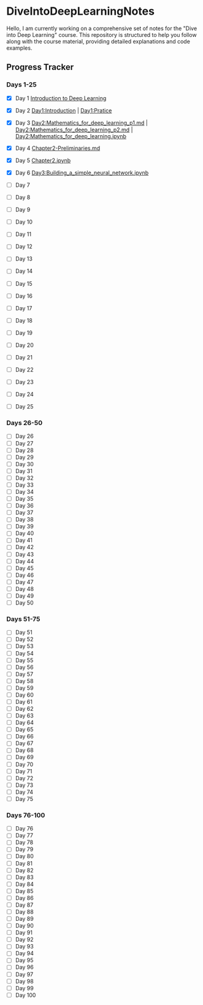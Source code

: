 # DiveIntoDeepLearningNotes

Hello, I am currently working on a comprehensive set of notes for the "Dive into Deep Learning" course. This repository is structured to help you follow along with the course material, providing detailed explanations and code examples.

## Progress Tracker

### Days 1-25
- [x] Day 1 [Introduction to Deep Learning](https://github.com/sudipnext/DiveIntoDeepLearningNotes/blob/main/book_resources/Chapter1-Introduction.md)

- [x] Day 2 [Day1:Introduction](https://github.com/sudipnext/DiveIntoDeepLearningNotes/blob/main/IITDMJ/Day1:Introduction.ipynb) | [Day1:Pratice](https://github.com/sudipnext/DiveIntoDeepLearningNotes/blob/main/IITDMJ/Day1:Introduction.md)

- [x] Day 3 [Day2:Mathematics_for_deep_learning_p1.md](https://github.com/sudipnext/DiveIntoDeepLearningNotes/blob/main/IITDMJ/Day2:Mathematics_for_deep_learning_p1.md) | [Day2:Mathematics_for_deep_learning_p2.md](https://github.com/sudipnext/DiveIntoDeepLearningNotes/blob/main/IITDMJ/Day2:Mathematics_for_deep_learning_p2.md) | [Day2:Mathematics_for_deep_learning.ipynb](https://github.com/sudipnext/DiveIntoDeepLearningNotes/blob/main/IITDMJ/Day2:Mathematics_for_deep_learning.ipynb)

- [x] Day 4 [Chapter2-Preliminaries.md](https://github.com/sudipnext/DiveIntoDeepLearningNotes/blob/main/book_resources/Chapter2-Preliminaries.md)

- [x] Day 5 [Chapter2.ipynb](https://github.com/sudipnext/DiveIntoDeepLearningNotes/blob/main/book_resources/Chapter2.ipynb)

- [x] Day 6 [Day3:Building_a_simple_neural_network.ipynb](https://github.com/sudipnext/DiveIntoDeepLearningNotes/blob/main/IITDMJ/Day3:Building_a_simple_neural_network.ipynb)
- [ ] Day 7
- [ ] Day 8
- [ ] Day 9
- [ ] Day 10
- [ ] Day 11
- [ ] Day 12
- [ ] Day 13
- [ ] Day 14
- [ ] Day 15
- [ ] Day 16
- [ ] Day 17
- [ ] Day 18
- [ ] Day 19
- [ ] Day 20
- [ ] Day 21
- [ ] Day 22
- [ ] Day 23
- [ ] Day 24
- [ ] Day 25

### Days 26-50
- [ ] Day 26
- [ ] Day 27
- [ ] Day 28
- [ ] Day 29
- [ ] Day 30
- [ ] Day 31
- [ ] Day 32
- [ ] Day 33
- [ ] Day 34
- [ ] Day 35
- [ ] Day 36
- [ ] Day 37
- [ ] Day 38
- [ ] Day 39
- [ ] Day 40
- [ ] Day 41
- [ ] Day 42
- [ ] Day 43
- [ ] Day 44
- [ ] Day 45
- [ ] Day 46
- [ ] Day 47
- [ ] Day 48
- [ ] Day 49
- [ ] Day 50

### Days 51-75
- [ ] Day 51
- [ ] Day 52
- [ ] Day 53
- [ ] Day 54
- [ ] Day 55
- [ ] Day 56
- [ ] Day 57
- [ ] Day 58
- [ ] Day 59
- [ ] Day 60
- [ ] Day 61
- [ ] Day 62
- [ ] Day 63
- [ ] Day 64
- [ ] Day 65
- [ ] Day 66
- [ ] Day 67
- [ ] Day 68
- [ ] Day 69
- [ ] Day 70
- [ ] Day 71
- [ ] Day 72
- [ ] Day 73
- [ ] Day 74
- [ ] Day 75

### Days 76-100
- [ ] Day 76
- [ ] Day 77
- [ ] Day 78
- [ ] Day 79
- [ ] Day 80
- [ ] Day 81
- [ ] Day 82
- [ ] Day 83
- [ ] Day 84
- [ ] Day 85
- [ ] Day 86
- [ ] Day 87
- [ ] Day 88
- [ ] Day 89
- [ ] Day 90
- [ ] Day 91
- [ ] Day 92
- [ ] Day 93
- [ ] Day 94
- [ ] Day 95
- [ ] Day 96
- [ ] Day 97
- [ ] Day 98
- [ ] Day 99
- [ ] Day 100